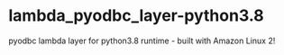 # lambda_pyodbc_layer-python3.8
pyodbc lambda layer for python3.8 runtime - built with Amazon Linux 2!

